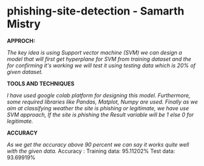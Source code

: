 # phishing-site-detection - Samarth Mistry

**APPROCH:**

*The key idea is using Support vector machine (SVM) we can design a model that will first get hyperplane for SVM from training 
dataset and the for confirming it's working we will test it using testing data which is 20% of given dataset.*

**TOOLS AND TECHNIQUES**

*I have used google colab platform for designing this model.
Furthermore, some required libraries like Pandas, Matplot, Numpy are used.
Finally as we aim at classifying weather the site is phishing or legitimate, we have use SVM approach,
If the site is phishing the Result variable will be 1 else 0 for legitimate.*

**ACCURACY**

*As we get the accuracy above 90 percent we can say it works quite well with the given data.*
Accuracy :
	Training data: 95.11202%
	Test data: 93.69919%
